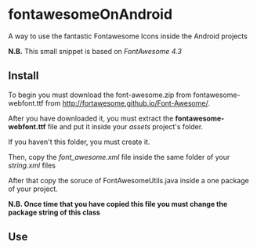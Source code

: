 # fontawesomeOnAndroid
A way to use the fantastic Fontawesome Icons inside the Android projects

**N.B.**
This small snippet is based on *FontAwesome 4.3*

## Install
To begin you must download the font-awesome.zip from fontawesome-webfont.ttf from http://fortawesome.github.io/Font-Awesome/.

After you have downloaded it, you must extract the **fontawesome-webfont.ttf** file and put it inside your *assets* project's folder. 

If you haven't this folder, you must create it.

Then, copy the *font_awesome.xml* file inside the same folder of your *string.xml* files

After that copy the soruce of FontAwesomeUtils.java inside a one package of your project.

**N.B. Once time that you have copied this file you must change the package string of this class**

## Use

